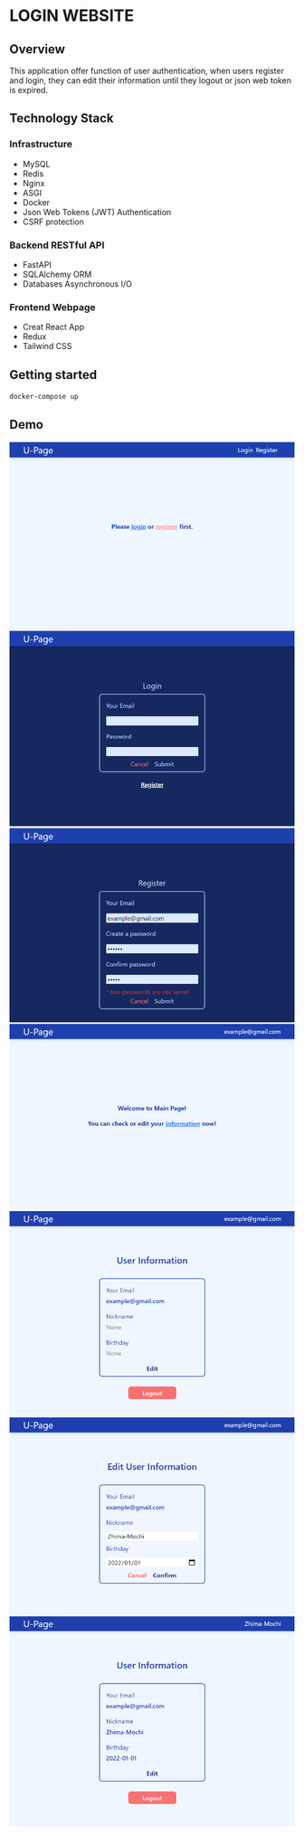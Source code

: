 # LOGIN WEBSITE

## Overview
This application offer function of user authentication, when users register and login, they can edit their information until they logout or json web token is expired.

## Technology Stack
### Infrastructure
* MySQL
* Redis
* Nginx
* ASGI
* Docker
* Json Web Tokens (JWT) Authentication
* CSRF protection

### Backend RESTful API
* FastAPI
* SQLAlchemy ORM
* Databases Asynchronous I/O

### Frontend Webpage
* Creat React App
* Redux
* Tailwind CSS

## Getting started
```sh
docker-compose up
```

## Demo
![demo](./demo/demo1.png)
![demo](./demo/demo2.png)
![demo](./demo/demo3.png)
![demo](./demo/demo4.png)
![demo](./demo/demo5.png)
![demo](./demo/demo6.png)
![demo](./demo/demo7.png)
